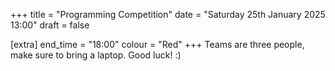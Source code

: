 +++
title = "Programming Competition"
date = "Saturday 25th January 2025 13:00"
draft = false

[extra]
end_time = "18:00"
colour = "Red"
+++
Teams are three people, make sure to bring a laptop. Good luck! :)
